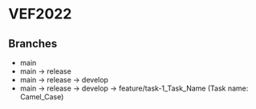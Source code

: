 # VEF2022

## Branches

- main
- main -> release
- main -> release -> develop
- main -> release -> develop -> feature/task-1_Task_Name (Task name: Camel_Case)

